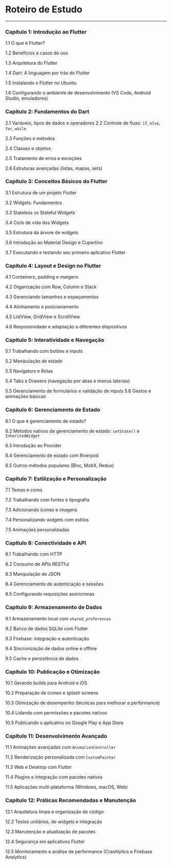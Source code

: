 # Roteiro de Estudo
---
### **Capítulo 1: Introdução ao Flutter**

1.1 O que é Flutter? 

1.2 Benefícios e casos de uso 

1.3 Arquitetura do Flutter 

1.4 Dart: A linguagem por trás do Flutter 

1.5 Instalando o Flutter no Ubuntu 

1.6 Configurando o ambiente de desenvolvimento (VS Code, Android Studio, emuladores)

### **Capítulo 2: Fundamentos do Dart**

2.1 Variáveis, tipos de dados e operadores 
2.2 Controle de fluxo: `if`, `else`, `for`, `while` 

2.3 Funções e métodos 

2.4 Classes e objetos 

2.5 Tratamento de erros e exceções 

2.6 Estruturas avançadas (listas, mapas, sets)


### **Capítulo 3: Conceitos Básicos do Flutter**
3.1 Estrutura de um projeto Flutter 

3.2 Widgets: Fundamentos 

3.3 Stateless vs Stateful Widgets 

3.4 Ciclo de vida dos Widgets 

3.5 Estrutura da árvore de widgets 

3.6 Introdução ao Material Design e Cupertino 

3.7 Executando e testando seu primeiro aplicativo Flutter

### **Capítulo 4: Layout e Design no Flutter**

4.1 Containers, padding e margens 

4.2 Organização com Row, Column e Stack 

4.3 Gerenciando tamanhos e espaçamentos 

4.4 Alinhamento e posicionamento 

4.5 ListView, GridView e ScrollView 

4.6 Responsividade e adaptação a diferentes dispositivos

### **Capítulo 5: Interatividade e Navegação**
5.1 Trabalhando com botões e inputs 

5.2 Manipulação de estado 

5.3 Navigators e Rotas 

5.4 Tabs e Drawers (navegação por abas e menus laterais) 

5.5 Gerenciamento de formulários e validação de inputs 
5.6 Gestos e animações básicas


### **Capítulo 6: Gerenciamento de Estado**

6.1 O que é gerenciamento de estado? 

6.2 Métodos nativos de gerenciamento de estado: `setState()` e `InheritedWidget` 

6.3 Introdução ao Provider 

6.4 Gerenciamento de estado com Riverpod 

6.5 Outros métodos populares (Bloc, MobX, Redux)

### **Capítulo 7: Estilização e Personalização**

7.1 Temas e cores 

7.2 Trabalhando com fontes e tipografia 

7.3 Adicionando ícones e imagens 

7.4 Personalizando widgets com estilos 

7.5 Animações personalizadas

### **Capítulo 8: Conectividade e API**

8.1 Trabalhando com HTTP 

8.2 Consumo de APIs RESTful 

8.3 Manipulação de JSON 

8.4 Gerenciamento de autenticação e sessões 

8.5 Configurando requisições assíncronas

### **Capítulo 9: Armazenamento de Dados**

9.1 Armazenamento local com `shared_preferences` 

9.2 Banco de dados SQLite com Flutter 

9.3 Firebase: integração e autenticação 

9.4 Sincronização de dados online e offline 

9.5 Cache e persistência de dados

### **Capítulo 10: Publicação e Otimização**

10.1 Gerando builds para Android e iOS 

10.2 Preparação de ícones e splash screens 

10.3 Otimização de desempenho (técnicas para melhorar a performance) 

10.4 Lidando com permissões e pacotes nativos 

10.5 Publicando o aplicativo no Google Play e App Store

### **Capítulo 11: Desenvolvimento Avançado**

11.1 Animações avançadas com `AnimationController` 

11.2 Renderização personalizada com `CustomPainter` 

11.3 Web e Desktop com Flutter 

11.4 Plugins e integração com pacotes nativos 

11.5 Aplicações multi-plataforma (Windows, macOS, Web)

### **Capítulo 12: Práticas Recomendadas e Manutenção**

12.1 Arquitetura limpa e organização de código 

12.2 Testes unitários, de widgets e integração 

12.3 Manutenção e atualização de pacotes 

12.4 Segurança em aplicativos Flutter 

12.5 Monitoramento e análise de performance (Crashlytics e Firebase Analytics)
